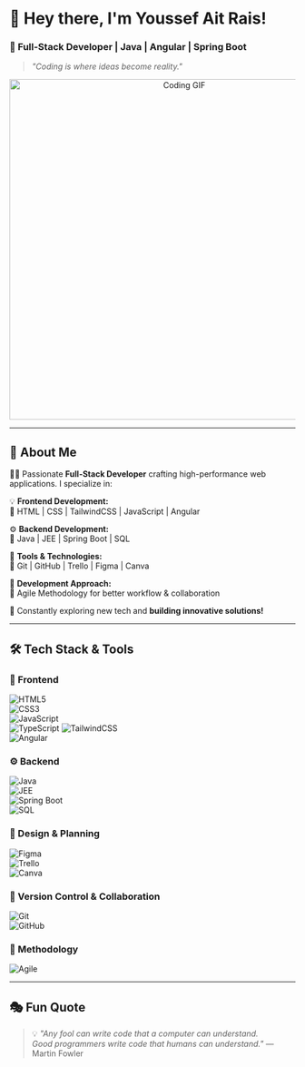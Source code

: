 # 👋 Hey there, I'm **Youssef Ait Rais**!  
### 🚀 Full-Stack Developer | Java | Angular | Spring Boot  
> _"Coding is where ideas become reality."_  

<p align="center">
  <img src="https://media.giphy.com/media/qgQUggAC3Pfv687qPC/giphy.gif" width="600" alt="Coding GIF">
</p>

---

## 🚀 About Me  
👨‍💻 Passionate **Full-Stack Developer** crafting high-performance web applications. I specialize in:  

💡 **Frontend Development:**  
🔹 HTML | CSS | TailwindCSS | JavaScript | Angular  

⚙️ **Backend Development:**  
🔹 Java | JEE | Spring Boot | SQL  

📌 **Tools & Technologies:**  
🔹 Git | GitHub | Trello | Figma | Canva  

📅 **Development Approach:**  
🔹 Agile Methodology for better workflow & collaboration  

🎯 Constantly exploring new tech and **building innovative solutions!**  

---

## 🛠 Tech Stack & Tools  
### 🚀 Frontend  
![HTML5](https://img.shields.io/badge/-HTML5-E34F26?style=for-the-badge&logo=html5&logoColor=white)  
![CSS3](https://img.shields.io/badge/-CSS3-1572B6?style=for-the-badge&logo=css3&logoColor=white)  
![JavaScript](https://img.shields.io/badge/-JavaScript-F7DF1E?style=for-the-badge&logo=javascript&logoColor=black)  
![TypeScript](https://img.shields.io/badge/-TypeScript-3178C6?style=for-the-badge&logo=typescript&logoColor=white)
![TailwindCSS](https://img.shields.io/badge/-TailwindCSS-38B2AC?style=for-the-badge&logo=tailwind-css&logoColor=white)  
![Angular](https://img.shields.io/badge/-Angular-DD0031?style=for-the-badge&logo=angular&logoColor=white)  

### ⚙️ Backend  
![Java](https://img.shields.io/badge/-Java-007396?style=for-the-badge&logo=java&logoColor=white)  
![JEE](https://img.shields.io/badge/-JavaEE-007396?style=for-the-badge&logo=java&logoColor=white)  
![Spring Boot](https://img.shields.io/badge/-SpringBoot-6DB33F?style=for-the-badge&logo=spring&logoColor=white)  
![SQL](https://img.shields.io/badge/-SQL-4479A1?style=for-the-badge&logo=mysql&logoColor=white)  

### 🎨 Design & Planning  
![Figma](https://img.shields.io/badge/-Figma-F24E1E?style=for-the-badge&logo=figma&logoColor=white)  
![Trello](https://img.shields.io/badge/-Trello-0052CC?style=for-the-badge&logo=trello&logoColor=white)  
![Canva](https://img.shields.io/badge/-Canva-00C4CC?style=for-the-badge&logo=canva&logoColor=white)  

### 🚀 Version Control & Collaboration  
![Git](https://img.shields.io/badge/-Git-F05032?style=for-the-badge&logo=git&logoColor=white)  
![GitHub](https://img.shields.io/badge/-GitHub-181717?style=for-the-badge&logo=github&logoColor=white)  

### 📅 Methodology  
![Agile](https://img.shields.io/badge/-Agile-44DD88?style=for-the-badge&logo=agile&logoColor=white)  

---

## 🎭 Fun Quote  
> 💡 *"Any fool can write code that a computer can understand.  
Good programmers write code that humans can understand."* — Martin Fowler  

